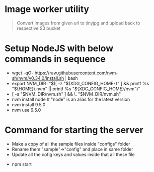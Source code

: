 # Image worker utility
> Convert images from given url to tinyjpg and upload back to respective S3 bucket


# Setup NodeJS with below commands in sequence
- wget -qO- https://raw.githubusercontent.com/nvm-sh/nvm/v0.34.0/install.sh | bash
- export NVM_DIR="$([ -z "${XDG_CONFIG_HOME-}" ] && printf %s "${HOME}/.nvm" || printf %s "${XDG_CONFIG_HOME}/nvm")"
- [ -s "$NVM_DIR/nvm.sh" ] && \. "$NVM_DIR/nvm.sh"
- nvm install node # "node" is an alias for the latest version
- nvm install 9.5.0
- nvm use 9.5.0

# Command for starting the server
* Make a copy of all the sample files inside "configs" folder
* Rename them "sample"->"config" and place in same folder
* Update all the cofig keys and values inside that all these file
- npm start